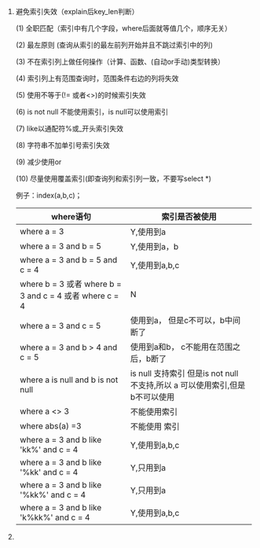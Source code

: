 1. 避免索引失效（explain后key_len判断）

   (1)  全职匹配（索引中有几个字段，where后面就等值几个，顺序无关）

   (2)  最左原则  (查询从索引的最左前列开始并且不跳过索引中的列)

   (3)  不在索引列上做任何操作（计算、函数、(自动or手动)类型转换）

   (4)  索引列上有范围查询时，范围条件右边的列将失效

   (5)  使用不等于(!= 或者<>)的时候索引失效

   (6)  is not null 不能使用索引，is null可以使用索引

   (7)  like以通配符%或_开头索引失效

   (8)  字符串不加单引号索引失效

   (9)  减少使用or

   (10)  尽量使用覆盖索引(即查询列和索引列一致，不要写select *)

   例子：index(a,b,c)；

   | where语句                                               | 索引是否被使用                                               |
   | ------------------------------------------------------- | ------------------------------------------------------------ |
   | where a = 3                                             | Y,使用到a                                                    |
   | where a = 3 and b = 5                                   | Y,使用到a，b                                                 |
   | where a = 3 and b = 5 and c = 4                         | Y,使用到a,b,c                                                |
   | where b = 3 或者 where b = 3 and c = 4 或者 where c = 4 | N                                                            |
   | where a = 3 and c = 5                                   | 使用到a， 但是c不可以，b中间断了                             |
   | where a = 3 and b > 4 and c = 5                         | 使用到a和b， c不能用在范围之后，b断了                        |
   | where a is null and b is not null                       | is null 支持索引 但是is not null 不支持,所以 a 可以使用索引,但是 b不可以使用 |
   | where a <> 3                                            | 不能使用索引                                                 |
   | where  abs(a) =3                                        | 不能使用 索引                                                |
   | where a = 3 and b like 'kk%' and c = 4                  | Y,使用到a,b,c                                                |
   | where a = 3 and b like '%kk' and c = 4                  | Y,只用到a                                                    |
   | where a = 3 and b like '%kk%' and c = 4                 | Y,只用到a                                                    |
   | where a = 3 and b like 'k%kk%' and c = 4                | Y,使用到a,b,c                                                |

   

2. 